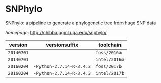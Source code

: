 # SNPhylo

SNPhylo: a pipeline to generate a phylogenetic tree from huge SNP data

*homepage*: <http://chibba.pgml.uga.edu/snphylo/>

version | versionsuffix | toolchain
--------|---------------|----------
``20140701`` |  | ``foss/2016a``
``20140701`` |  | ``intel/2016a``
``20160204`` | ``-Python-2.7.14-R-3.4.3`` | ``foss/2017b``
``20160204`` | ``-Python-2.7.14-R-3.4.3`` | ``intel/2017b``
